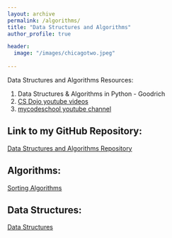 ```yaml
---
layout: archive
permalink: /algorithms/
title: "Data Structures and Algorithms"
author_profile: true

header:
  image: "/images/chicagotwo.jpeg"
  
---
```


Data Structures and Algorithms Resources:

1. Data Structures & Algorithms in Python - Goodrich
2. [CS Dojo youtube videos](https://www.youtube.com/playlist?list=PLBZBJbE_rGRV8D7XZ08LK6z-4zPoWzu5H)
3. [mycodeschool youtube channel](https://www.youtube.com/user/mycodeschool)


## Link to my GitHub Repository:

[Data Structures and Algorithms Repository](https://github.com/devinpowers/algorithms)

## Algorithms:

[Sorting Algorithms](https://devintheengineer.com/algorithms/sorting)
 


## Data Structures:

[Data Structures](https://devintheengineer.com/algorithms/data_structures)
